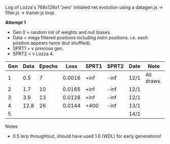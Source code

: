 Log of Lozza's 768x128x1 'zero' initiated net evolution using a datagen.js -> filter.js -> trainer.js loop.

**Attempt 1**

- Gen 0 = random init of weights and null biases.
- Data = mega filtered positions including nstm positions. i.e. each position appears twice (but shuffled).
- SPRT1 = v previous gen.
- SPRT2 = v Lozza 4.

| Gen | Data | Epochs | Loss | SPRT1 | SPRT2 | Date | Note |
| --- | ---- | ------ | ---- | ----- | ----- | ---- | ---- | 
| 1  | 0.5   | 7  | 0.0016 | +inf | -inf | 12/1 | All draws |
| 2  | 1.7   | 10 | 0.0165 | +inf | -inf | 12/1 | |
| 3  | 3.9   | 13 | 0.0128 | +inf | -inf | 12/1 | |
| 4  | 12.8  | 26 | 0.0144 | +400 | -inf | 13/1 | |
| 5  |   |  |  |  |  | 14/1 | |

Notes

- 0.5 lerp throughtout, should have used 1.0 (WDL) for early generations!
